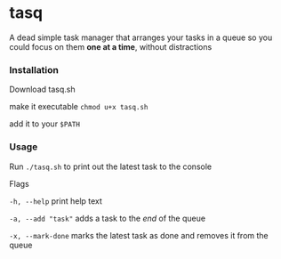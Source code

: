 # tasq

A dead simple task manager that arranges your tasks in a queue
so you could focus on them **one at a time**, without distractions

### Installation
Download tasq.sh

make it executable `chmod u+x tasq.sh`

add it to your `$PATH`

### Usage

Run `./tasq.sh` to print out the latest task to the console

Flags

`-h, --help` print help text

`-a, --add "task"` adds a task to the *end* of the queue

`-x, --mark-done` marks the latest task as done and removes it from the queue
